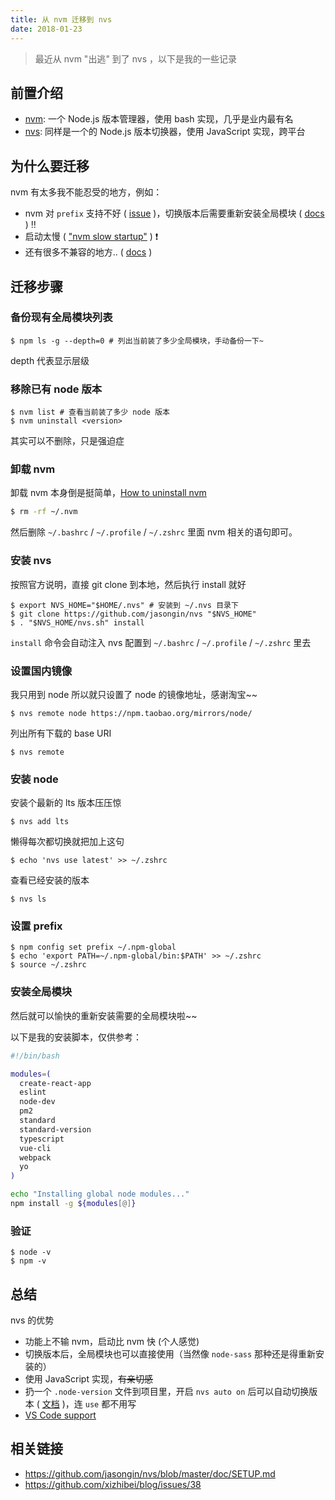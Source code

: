 ```yaml
---
title: 从 nvm 迁移到 nvs
date: 2018-01-23
---
```




> 最近从 nvm "出逃" 到了 nvs ，以下是我的一些记录



## 前置介绍

- [nvm](https://github.com/creationix/nvm): 一个 Node.js 版本管理器，使用 bash 实现，几乎是业内最有名
- [nvs](https://github.com/jasongin/nvs): 同样是一个的 Node.js 版本切换器，使用 JavaScript 实现，跨平台



## 为什么要迁移

nvm 有太多我不能忍受的地方，例如：

- nvm 对 `prefix` 支持不好  ( [issue](https://github.com/creationix/nvm/issues/606) )，切换版本后需要重新安装全局模块 ( [docs](https://github.com/creationix/nvm#migrating-global-packages-while-installing) ) ‼️
- 启动太慢 ( ["nvm slow startup"](https://www.google.com/search?q=nvm+slow+startup) ) ❗️
- 还有很多不兼容的地方.. ( [docs](https://github.com/creationix/nvm#important-notes) )



## 迁移步骤

### 备份现有全局模块列表

```shell
$ npm ls -g --depth=0 # 列出当前装了多少全局模块，手动备份一下~
```

depth 代表显示层级

### 移除已有 node 版本

```shell
$ nvm list # 查看当前装了多少 node 版本
$ nvm uninstall <version>
```

其实可以不删除，只是强迫症

### 卸载 nvm

卸载 nvm 本身倒是挺简单，[How to uninstall nvm](https://github.com/creationix/nvm/issues/298)

```bash
$ rm -rf ~/.nvm
```

然后删除 `~/.bashrc` / `~/.profile` / `~/.zshrc` 里面 nvm 相关的语句即可。

### 安装 nvs

按照官方说明，直接 git clone 到本地，然后执行 install 就好

```shell
$ export NVS_HOME="$HOME/.nvs" # 安装到 ~/.nvs 目录下
$ git clone https://github.com/jasongin/nvs "$NVS_HOME"
$ . "$NVS_HOME/nvs.sh" install
```

`install` 命令会自动注入 nvs 配置到 `~/.bashrc` / `~/.profile` / `~/.zshrc` 里去

### 设置国内镜像

我只用到 node 所以就只设置了 node 的镜像地址，感谢淘宝~~

```shell
$ nvs remote node https://npm.taobao.org/mirrors/node/
```

列出所有下载的 base URI

```shell
$ nvs remote
```

### 安装 node

安装个最新的 lts 版本压压惊

```shell
$ nvs add lts
```

懒得每次都切换就把加上这句

```shell
$ echo 'nvs use latest' >> ~/.zshrc
```

查看已经安装的版本

```shell
$ nvs ls
```

### 设置 prefix

```shell
$ npm config set prefix ~/.npm-global
$ echo 'export PATH=~/.npm-global/bin:$PATH' >> ~/.zshrc
$ source ~/.zshrc
```

### 安装全局模块

然后就可以愉快的重新安装需要的全局模块啦~~

以下是我的安装脚本，仅供参考：

```bash
#!/bin/bash

modules=(
  create-react-app
  eslint
  node-dev
  pm2
  standard
  standard-version
  typescript
  vue-cli
  webpack
  yo
)

echo "Installing global node modules..."
npm install -g ${modules[@]}
```

### 验证

```shell
$ node -v
$ npm -v
```



## 总结

nvs 的优势

- 功能上不输 nvm，启动比 nvm 快 (个人感觉)
- 切换版本后，全局模块也可以直接使用（当然像 `node-sass` 那种还是得重新安装的）
- 使用 JavaScript 实现，~~有亲切感~~
- 扔一个 `.node-version` 文件到项目里，开启 `nvs auto on` 后可以自动切换版本 ( [文档](https://github.com/jasongin/nvs#automatic-switching-per-directory) )，连 `use` 都不用写
- [VS Code support](https://github.com/jasongin/nvs/blob/master/doc/VSCODE.md)



## 相关链接

- https://github.com/jasongin/nvs/blob/master/doc/SETUP.md
- https://github.com/xizhibei/blog/issues/38

